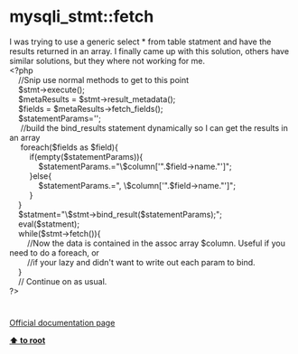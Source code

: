 # mysqli_stmt::fetch




<div class="phpcode"><span class="html">
I was trying to use a generic select * from table statment and have the results returned in an array. I finally came up with this solution, others have similar solutions, but they where not working for me. <br><span class="default">&lt;?php<br>&#xA0; &#xA0; </span><span class="comment">//Snip use normal methods to get to this point<br>&#xA0; &#xA0; </span><span class="default">$stmt</span><span class="keyword">-&gt;</span><span class="default">execute</span><span class="keyword">();<br>&#xA0; &#xA0; </span><span class="default">$metaResults </span><span class="keyword">= </span><span class="default">$stmt</span><span class="keyword">-&gt;</span><span class="default">result_metadata</span><span class="keyword">();<br>&#xA0; &#xA0; </span><span class="default">$fields </span><span class="keyword">= </span><span class="default">$metaResults</span><span class="keyword">-&gt;</span><span class="default">fetch_fields</span><span class="keyword">();<br>&#xA0; &#xA0; </span><span class="default">$statementParams</span><span class="keyword">=</span><span class="string">&apos;&apos;</span><span class="keyword">;<br>&#xA0; &#xA0;&#xA0; </span><span class="comment">//build the bind_results statement dynamically so I can get the results in an array<br>&#xA0; &#xA0;&#xA0; </span><span class="keyword">foreach(</span><span class="default">$fields </span><span class="keyword">as </span><span class="default">$field</span><span class="keyword">){<br>&#xA0; &#xA0; &#xA0; &#xA0;&#xA0; if(empty(</span><span class="default">$statementParams</span><span class="keyword">)){<br>&#xA0; &#xA0; &#xA0; &#xA0; &#xA0; &#xA0;&#xA0; </span><span class="default">$statementParams</span><span class="keyword">.=</span><span class="string">&quot;\$column[&apos;&quot;</span><span class="keyword">.</span><span class="default">$field</span><span class="keyword">-&gt;</span><span class="default">name</span><span class="keyword">.</span><span class="string">&quot;&apos;]&quot;</span><span class="keyword">;<br>&#xA0; &#xA0; &#xA0; &#xA0;&#xA0; }else{<br>&#xA0; &#xA0; &#xA0; &#xA0; &#xA0; &#xA0;&#xA0; </span><span class="default">$statementParams</span><span class="keyword">.=</span><span class="string">&quot;, \$column[&apos;&quot;</span><span class="keyword">.</span><span class="default">$field</span><span class="keyword">-&gt;</span><span class="default">name</span><span class="keyword">.</span><span class="string">&quot;&apos;]&quot;</span><span class="keyword">;<br>&#xA0; &#xA0; &#xA0; &#xA0;&#xA0; }<br>&#xA0; &#xA0; }<br>&#xA0; &#xA0; </span><span class="default">$statment</span><span class="keyword">=</span><span class="string">&quot;\$stmt-&gt;bind_result(</span><span class="default">$statementParams</span><span class="string">);&quot;</span><span class="keyword">;<br>&#xA0; &#xA0; eval(</span><span class="default">$statment</span><span class="keyword">);<br>&#xA0; &#xA0; while(</span><span class="default">$stmt</span><span class="keyword">-&gt;</span><span class="default">fetch</span><span class="keyword">()){<br>&#xA0; &#xA0; &#xA0; &#xA0; </span><span class="comment">//Now the data is contained in the assoc array $column. Useful if you need to do a foreach, or <br>&#xA0; &#xA0; &#xA0; &#xA0; //if your lazy and didn&apos;t want to write out each param to bind.<br>&#xA0; &#xA0; </span><span class="keyword">}<br>&#xA0; &#xA0; </span><span class="comment">// Continue on as usual.<br></span><span class="default">?&gt;</span>
</span>
</div>
  

#

[Official documentation page](https://www.php.net/manual/en/mysqli-stmt.fetch.php)

**[⬆ to root](/)**